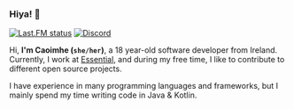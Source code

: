 ### Hiya! 👋
<div>
  
[![Last.FM status](https://badges.lastfm.workers.dev/last-played?user=caoimhereal&style=for-the-badge&logo=apple=-music&color=%FA2D48)](https://www.last.fm/user/caoimhereal)
[![Discord](https://img.shields.io/static/v1?label=Discord&message=caoimhe.byrne&color=%235865F2&logo=discord&style=for-the-badge)](https://discord.com/users/843135686173392946)
  
</div>

Hi, **I'm Caoimhe (`she/her`)**, a 18 year-old software developer from Ireland. Currently, I work at [Essential](https://essential.gg), and during my free time, I like to contribute to different open source projects.

I have experience in many programming languages and frameworks, but I mainly spend my time writing code in Java & Kotlin.
